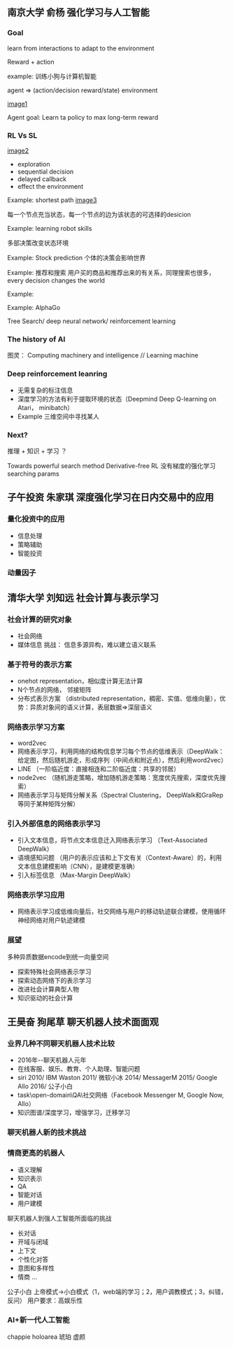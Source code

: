 ## 南京大学 俞杨 强化学习与人工智能

### Goal

learn from interactions to adapt to the environment

Reward + action

example: 训练小狗与计算机智能

agent => (action/decision reward/state) environment

[image1](image1)

Agent goal: Learn ta policy to max long-term reward

### RL Vs SL

[image2](image2)

 - exploration
 - sequential decision
 - delayed callback
 - effect the environment

Example: shortest path
[image3](image3)

每一个节点充当状态，每一个节点的边为该状态的可选择的desicion

Example: learning robot skills

多部决策改变状态环境

Example: Stock prediction
个体的决策会影响世界

Example: 推荐和搜索
用户买的商品和推荐出来的有关系，同理搜索也很多， every decision changes the world

Example: 

Example: AlphaGo

Tree Search/ deep neural network/ reinforcement learning

### The history of AI

图灵： Computing machinery and intelligence // Learning machine


### Deep reinforcement leanring

 - 无需复杂的标注信息
 - 深度学习的方法有利于提取环境的状态（Deepmind Deep Q-learning on Atari， minibatch）
 - Example 三维空间中寻找某人

### Next?

推理 + 知识 + 学习 ？

Towards powerful search method
Derivative-free RL
没有梯度的强化学习
searching params



## 子午投资 朱家琪 深度强化学习在日内交易中的应用

### 量化投资中的应用

 - 信息处理
 - 策略辅助
 - 智能投资

### 动量因子



## 清华大学 刘知远 社会计算与表示学习

### 社会计算的研究对象

 - 社会网络
 - 媒体信息
挑战： 信息多源异构，难以建立语义联系

### 基于符号的表示方案
 - onehot representation，相似度计算无法计算
 - N个节点的网络， 邻接矩阵
 - 分布式表示方案 （distributed representation，稠密、实值、低维向量），优势：异质对象间的语义计算，表层数据=>深层语义

### 网络表示学习方案
 - word2vec
 - 网络表示学习，利用网络的结构信息学习每个节点的低维表示（DeepWalk：给定图，然后随机游走，形成序列（中间点和附近点），然后利用word2vec）
 - LINE （一阶临近度：直接相连和二阶临近度：共享的邻居）
 - node2vec （随机游走策略，增加随机游走策略：宽度优先搜索，深度优先搜索）
 - 网络表示学习与矩阵分解关系（Spectral Clustering， DeepWalk和GraRep等同于某种矩阵分解）

### 引入外部信息的网络表示学习

 - 引入文本信息，将节点文本信息迁入网络表示学习 （Text-Associated DeepWalk）
 - 语境感知问题 （用户的表示应该和上下文有关（Context-Aware）的，利用文本信息建模影响（CNN），是建模更准确）
 - 引入标签信息 （Max-Margin DeepWalk）

### 网络表示学习应用

 - 网络表示学习成低维向量后，社交网络与用户的移动轨迹联合建模，使用循环神经网络对用户轨迹建模


 ### 展望

 多种异质数据encode到统一向量空间

  - 探索特殊社会网络表示学习
  - 探索动态网络下的表示学习
  - 改进社会计算典型人物
  - 知识驱动的社会计算

## 王昊奋 狗尾草 聊天机器人技术面面观

### 业界几种不同聊天机器人技术比较
 - 2016年--聊天机器人元年
 - 在线客服、娱乐、教育、个人助理、智能问题
 - siri 2010/ IBM Waston 2011/ 微软小冰 2014/ MessagerM 2015/ Google Allo 2016/ 公子小白
 - task\open-domain\QA\社交网络（Facebook Messenger M, Google Now, Allo）
 - 知识图谱/深度学习，增强学习，迁移学习

### 聊天机器人新的技术挑战
### 情商更高的机器人
 
 - 语义理解
 - 知识表示
 - QA
 - 智能对话
 - 用户建模

聊天机器人到强人工智能所面临的挑战

 - 长对话
 - 开域与闭域
 - 上下文
 - 个性化对答
 - 意图和多样性
 - 情商
 ...

公子小白
上帝模式->小白模式（1，web端的学习；2，用户调教模式；3，纠错，反问）
用户要求：高娱乐性

### AI+新一代人工智能

chappie
holoarea 琥珀 虚颜















